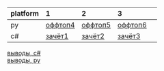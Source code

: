 |platform|1|2|3||
|:-|:-|:-|:-|:-|
|py|[оффтоп4]()|[оффтоп5]()|[оффтоп6]()||
|c#|[зачёт1]()|[зачёт2]()|[зачёт3]()||

[выводы, c#]()  
[выводы, py]()